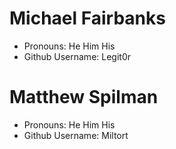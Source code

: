 # Michael Fairbanks
* Pronouns: He Him His
* Github Username: Legit0r

# Matthew Spilman
* Pronouns: He Him His
* Github Username: Miltort